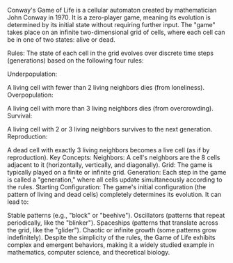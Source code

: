Conway's Game of Life is a cellular automaton created by mathematician John Conway in 1970. It is a zero-player game, meaning its evolution is determined by its initial state without requiring further input. The "game" takes place on an infinite two-dimensional grid of cells, where each cell can be in one of two states: alive or dead.

Rules:
The state of each cell in the grid evolves over discrete time steps (generations) based on the following four rules:

Underpopulation:

A living cell with fewer than 2 living neighbors dies (from loneliness).
Overpopulation:

A living cell with more than 3 living neighbors dies (from overcrowding).
Survival:

A living cell with 2 or 3 living neighbors survives to the next generation.
Reproduction:

A dead cell with exactly 3 living neighbors becomes a live cell (as if by reproduction).
Key Concepts:
Neighbors: A cell's neighbors are the 8 cells adjacent to it (horizontally, vertically, and diagonally).
Grid: The game is typically played on a finite or infinite grid.
Generation: Each step in the game is called a "generation," where all cells update simultaneously according to the rules.
Starting Configuration:
The game's initial configuration (the pattern of living and dead cells) completely determines its evolution. It can lead to:

Stable patterns (e.g., "block" or "beehive").
Oscillators (patterns that repeat periodically, like the "blinker").
Spaceships (patterns that translate across the grid, like the "glider").
Chaotic or infinite growth (some patterns grow indefinitely).
Despite the simplicity of the rules, the Game of Life exhibits complex and emergent behaviors, making it a widely studied example in mathematics, computer science, and theoretical biology.